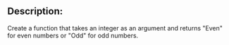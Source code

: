 ## Description:
Create a function that takes an integer as an argument and returns "Even" for even numbers or "Odd" for odd numbers.
